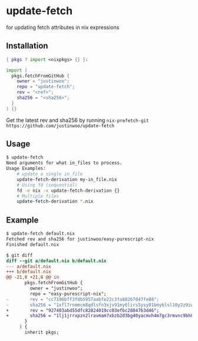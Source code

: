 # update-fetch

for updating fetch attributes in nix expressions

## Installation

```nix
{ pkgs ? import <nixpkgs> {} }:

import (
  pkgs.fetchFromGitHub {
    owner = "justinwoo";
    repo = "update-fetch";
    rev = "<ref>";
    sha256 = "<sha256>";
  }
) {}
```

Get the latest rev and sha256 by running `nix-prefetch-git https://github.com/justinwoo/update-fetch`

## Usage

```bash
$ update-fetch
Need arguments for what in_files to process.
Usage Examples:
    # update a single in_file
    update-fetch-derivation my-in_file.nix
    # Using fd (sequential)
    fd -e nix -x update-fetch-derivation {}
    # Multiple files
    update-fetch-derivation *.nix
```

## Example

```diff
$ update-fetch default.nix
Fetched rev and sha256 for justinwoo/easy-purescript-nix
Finished default.nix

$ git diff
diff --git a/default.nix b/default.nix
--- a/default.nix
+++ b/default.nix
@@ -21,8 +21,8 @@ in
       pkgs.fetchFromGitHub {
         owner = "justinwoo";
         repo = "easy-purescript-nix";
-        rev = "cc7196bff3fdb5957aabfe22c3fa88267047fe88";
-        sha256 = "1xfl7rnmmcm8qdlsfn3xjv91my6lirs5ysy01bmyblsl10y2z9iw";
+        rev = "927403abd55dfc82824019cc03efbc28047b3d46";
+        sha256 = "1lj1jrrxpzn2lravmam7xbzb2d3bg40yacmvh4m7gc3rmvnc9bh8";
       }
     ) {
       inherit pkgs;
```
